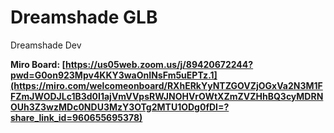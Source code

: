 # Dreamshade GLB
 Dreamshade Dev

**Miro Board: [https://us05web.zoom.us/j/89420672244?pwd=G0on923Mpv4KKY3waOnINsFm5uEPTz.1](https://miro.com/welcomeonboard/RXhERkYyNTZGOVZjOGxVa2N3M1FFZmJWODJLc1B3d0I1ajVmVVpsRWJNOHVrOWtXZmZVZHhBQ3cyMDRNOUh3Z3wzMDc0NDU3MzY3OTg2MTU1ODg0fDI=?share_link_id=960655695378)**
